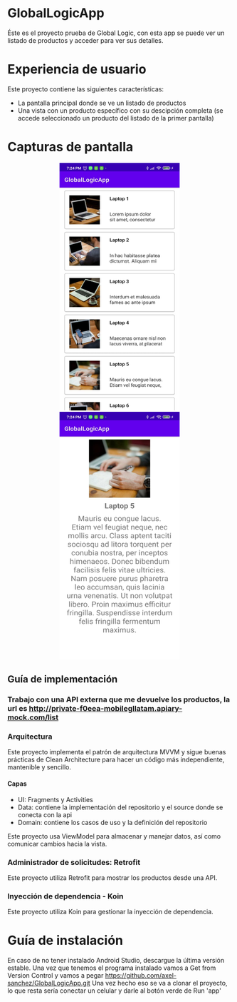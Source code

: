 # GlobalLogicApp
Éste es el proyecto prueba de Global Logic, con esta app se puede ver un listado de productos y acceder para ver sus detalles.

# Experiencia de usuario
Este proyecto contiene las siguientes características:

* La pantalla principal donde se ve un listado de productos
* Una vista con un producto específico con su descipción completa (se accede seleccionado un producto del listado de la primer pantalla)

# Capturas de pantalla
<p align="center">
  <img width="270" height="555" src="productos.jpeg">
  <img width="270" height="555" src="descripcion.jpeg">
</p>

## Guía de implementación

### Trabajo con una API externa que me devuelve los productos, la url es http://private-f0eea-mobilegllatam.apiary-mock.com/list

### Arquitectura

Este proyecto implementa el patrón de arquitectura MVVM y sigue buenas prácticas de Clean Architecture para hacer un código más independiente, mantenible y sencillo.

#### Capas

* UI: Fragments y Activities
* Data: contiene la implementación del repositorio y el source donde se conecta con la api
* Domain: contiene los casos de uso y la definición del repositorio

Este proyecto usa ViewModel para almacenar y manejar datos, así como comunicar cambios hacia la vista.

### Administrador de solicitudes: Retrofit

Este proyecto utiliza Retrofit para mostrar los productos desde una API.

### Inyección de dependencia - Koin

Este proyecto utiliza Koin para gestionar la inyección de dependencia.

# Guía de instalación
En caso de no tener instalado Android Studio, descargue la última versión estable.
Una vez que tenemos el programa instalado vamos a Get from Version Control y vamos a pegar https://github.com/axel-sanchez/GlobalLogicApp.git
Una vez hecho eso se va a clonar el proyecto, lo que resta sería conectar un celular y darle al botón verde de Run 'app'
